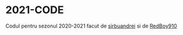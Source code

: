# 2021-CODE
Codul pentru sezonul 2020-2021 facut de [sirbuandrei](https://github.com/sirbuandrei) si de [RedBoy910](https://github.com/RedBoy910)
